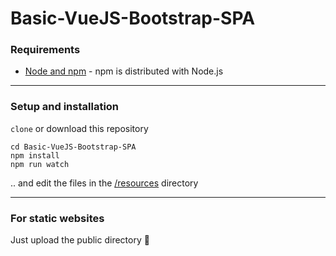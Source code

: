 # Basic-VueJS-Bootstrap-SPA

### Requirements

- [Node and npm](https://nodejs.org/en/) - npm is distributed with Node.js

----

### Setup and installation

`clone` or download this repository
```
cd Basic-VueJS-Bootstrap-SPA
npm install
npm run watch
```
.. and edit the files in the [/resources](resources) directory

----

### For static websites

Just upload the public directory  :slightly_smiling_face:
